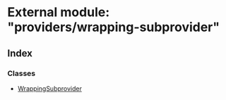 # External module: "providers/wrapping-subprovider"

## Index

### Classes

* [WrappingSubprovider](../classes/_providers_wrapping_subprovider_.wrappingsubprovider.md)
